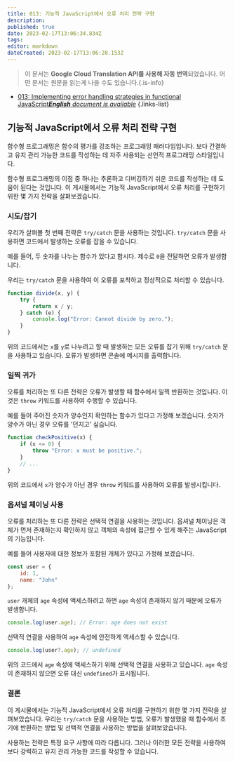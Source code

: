 ```yaml
---
title: 013: 기능적 JavaScript에서 오류 처리 전략 구현
description: 
published: true
date: 2023-02-17T13:06:34.834Z
tags: 
editor: markdown
dateCreated: 2023-02-17T13:06:28.153Z
---
```


> 이 문서는 **Google Cloud Translation API를 사용해 자동 번역**되었습니다.
어떤 문서는 원문을 읽는게 나을 수도 있습니다.{.is-info}



- [013: Implementing error handling strategies in functional JavaScript***English** document is available*](/en/Knowledge-base/Functional_JavaScript/Learning/013-implementing-error-handling-strategies-in-functional-javascript)
{.links-list}


## 기능적 JavaScript에서 오류 처리 전략 구현

함수형 프로그래밍은 함수의 평가를 강조하는 프로그래밍 패러다임입니다. 보다 간결하고 유지 관리 가능한 코드를 작성하는 데 자주 사용되는 선언적 프로그래밍 스타일입니다.

함수형 프로그래밍의 이점 중 하나는 추론하고 디버깅하기 쉬운 코드를 작성하는 데 도움이 된다는 것입니다. 이 게시물에서는 기능적 JavaScript에서 오류 처리를 구현하기 위한 몇 가지 전략을 살펴보겠습니다.

### 시도/잡기

우리가 살펴볼 첫 번째 전략은 `try/catch` 문을 사용하는 것입니다. `try/catch` 문을 사용하면 코드에서 발생하는 오류를 잡을 수 있습니다.

예를 들어, 두 숫자를 나누는 함수가 있다고 합시다. 제수로 `0`을 전달하면 오류가 발생합니다.

우리는 `try/catch` 문을 사용하여 이 오류를 포착하고 정상적으로 처리할 수 있습니다.

```javascript
function divide(x, y) {
    try {
        return x / y;
    } catch (e) {
        console.log("Error: Cannot divide by zero.");
    }
}
```

위의 코드에서는 `x`를 `y`로 나누려고 할 때 발생하는 모든 오류를 잡기 위해 `try/catch` 문을 사용하고 있습니다. 오류가 발생하면 콘솔에 메시지를 출력합니다.

### 일찍 귀가

오류를 처리하는 또 다른 전략은 오류가 발생할 때 함수에서 일찍 반환하는 것입니다. 이것은 `throw` 키워드를 사용하여 수행할 수 있습니다.

예를 들어 주어진 숫자가 양수인지 확인하는 함수가 있다고 가정해 보겠습니다. 숫자가 양수가 아닌 경우 오류를 '던지고' 싶습니다.

```javascript
function checkPositive(x) {
    if (x <= 0) {
        throw "Error: x must be positive.";
    }
    // ...
}
```

위의 코드에서 `x`가 양수가 아닌 경우 `throw` 키워드를 사용하여 오류를 발생시킵니다.

### 옵셔널 체이닝 사용

오류를 처리하는 또 다른 전략은 선택적 연결을 사용하는 것입니다. 옵셔널 체이닝은 객체가 먼저 존재하는지 확인하지 않고 객체의 속성에 접근할 수 있게 해주는 JavaScript의 기능입니다.

예를 들어 사용자에 대한 정보가 포함된 개체가 있다고 가정해 보겠습니다.

```javascript
const user = {
    id: 1,
    name: "John"
};
```

`user` 개체의 `age` 속성에 액세스하려고 하면 `age` 속성이 존재하지 않기 때문에 오류가 발생합니다.

```javascript
console.log(user.age); // Error: age does not exist
```

선택적 연결을 사용하여 `age` 속성에 안전하게 액세스할 수 있습니다.

```javascript
console.log(user?.age); // undefined
```

위의 코드에서 `age` 속성에 액세스하기 위해 선택적 연결을 사용하고 있습니다. `age` 속성이 존재하지 않으면 오류 대신 `undefined`가 표시됩니다.

### 결론

이 게시물에서는 기능적 JavaScript에서 오류 처리를 구현하기 위한 몇 가지 전략을 살펴보았습니다. 우리는 `try/catch` 문을 사용하는 방법, 오류가 발생했을 때 함수에서 조기에 반환하는 방법 및 선택적 연결을 사용하는 방법을 살펴보았습니다.

사용하는 전략은 특정 요구 사항에 따라 다릅니다. 그러나 이러한 모든 전략을 사용하여 보다 강력하고 유지 관리 가능한 코드를 작성할 수 있습니다.